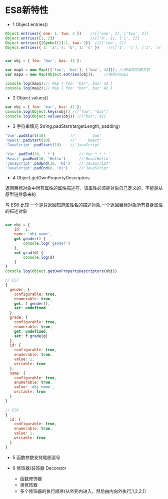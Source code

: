 # ES8新特性

+ 1 Object.entries()

```js
Object.entries({ one: 1, two: 2 })    //[['one', 1], ['two', 2]]
Object.entries([1, 2])                //[['0', 1], ['1', 2]]
Object.entries({[Symbol()]:1, two: 2})  //[['two', 2]]
Object.entries({ 3: 'a', 4: 'b', 1: 'c' })    //[['1', 'c'], ['3', 'a'], ['4', 'b']]


var obj = { foo: 'bar', baz: 42 };

var map1 = new Map([['foo', 'bar'], ['baz', 42]]); //原本的创建方式
var map2 = new Map(Object.entries(obj));    //等同于map1

console.log(map1);// Map { foo: "bar", baz: 42 }
console.log(map2);// Map { foo: "bar", baz: 42 }

```

+ 2  Object.values()
```js
var obj = { foo: 'bar', baz: 42 };
console.log(Object.keys(obj)) //["foo", "baz"]
console.log(Object.values(obj)) //["bar", 42]
```

+ 3 字符串填充 String.padStart(targetLength, padding)

```js
'Vue'.padStart(10)           //'       Vue'
'React'.padStart(10)         //'     React'
'JavaScript'.padStart(10)    //'JavaScript'

'Vue'.padEnd(10, '_*')           //'Vue_*_*_*_'
'React'.padEnd(10, 'Hello')      //'ReactHello'
'JavaScript'.padEnd(10, 'Hi')    //'JavaScript'
'JavaScript'.padEnd(8, 'Hi')     //'JavaScript'

```

+ 4 Object.getOwnPropertyDescriptors

返回目标对象中所有属性的属性描述符，该属性必须是对象自己定义的，不能是从原型链继承来的

与 ES6 比较 一个是只返回知道属性名的描述对象,一个返回目标对象所有自身属性的描述对象

```js

var obj = {
    id:  1,
    name: 'obj name',
    get gender() {
        console.log('gender')
    },
    set grad(d) {
        console.log(d)
    }
}
console.log(Object.getOwnPropertyDescriptors(obj))

// ES7   
{
  gender: {
    configurable: true,
    enumerable: true,
    get: f gender(),
    set: undefined
  },
  grade: {
    configurable: true,
    enumerable: true,
    get: undefined,
    set: f grade(g)
  },
  id: {
    configurable: true,
    enumerable: true,
    value: 1,
    writable: true
  },
  name: {
    configurable: true,
    enumerable: true,
    value: 'obj name',
    writable: true
  }
}

// ES6
{
  id: {
    configurable: true,
    enumerable: true,
    value: 1,
    writable: true
  }
}
```

+ 5 函数参数支持尾部逗号

+ 6 修饰器/装饰器 Decorator

   + 函数修饰器
   + 类修饰器
   + 多个修饰器的执行顺序(从外到内进入，然后由内向外执行,1,2,2,1)
